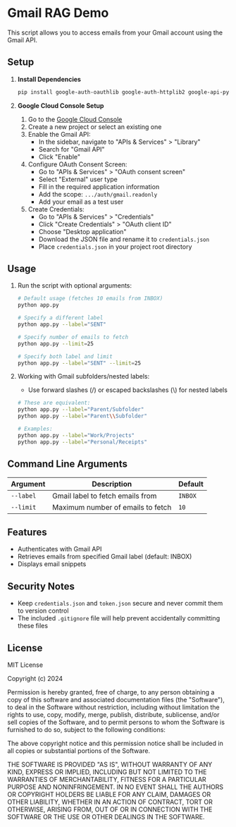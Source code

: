 # Gmail RAG Demo

This script allows you to access emails from your Gmail account using the Gmail API.

## Setup

1. **Install Dependencies**
   ```bash
   pip install google-auth-oauthlib google-auth-httplib2 google-api-python-client
   ```

2. **Google Cloud Console Setup**
   1. Go to the [Google Cloud Console](https://console.cloud.google.com/)
   2. Create a new project or select an existing one
   3. Enable the Gmail API:
      - In the sidebar, navigate to "APIs & Services" > "Library"
      - Search for "Gmail API"
      - Click "Enable"
   4. Configure OAuth Consent Screen:
      - Go to "APIs & Services" > "OAuth consent screen"
      - Select "External" user type
      - Fill in the required application information
      - Add the scope: `.../auth/gmail.readonly`
      - Add your email as a test user
   5. Create Credentials:
      - Go to "APIs & Services" > "Credentials"
      - Click "Create Credentials" > "OAuth client ID"
      - Choose "Desktop application"
      - Download the JSON file and rename it to `credentials.json`
      - Place `credentials.json` in your project root directory

## Usage

1. Run the script with optional arguments:
   ```bash
   # Default usage (fetches 10 emails from INBOX)
   python app.py

   # Specify a different label
   python app.py --label="SENT"

   # Specify number of emails to fetch
   python app.py --limit=25

   # Specify both label and limit
   python app.py --label="SENT" --limit=25
   ```

2. Working with Gmail subfolders/nested labels:
   - Use forward slashes (/) or escaped backslashes (\\) for nested labels
   ```bash
   # These are equivalent:
   python app.py --label="Parent/Subfolder"
   python app.py --label="Parent\\Subfolder"

   # Examples:
   python app.py --label="Work/Projects"
   python app.py --label="Personal/Receipts"
   ```

## Command Line Arguments

| Argument | Description | Default |
|----------|-------------|---------|
| `--label` | Gmail label to fetch emails from | `INBOX` |
| `--limit` | Maximum number of emails to fetch | `10` |

## Features

- Authenticates with Gmail API
- Retrieves emails from specified Gmail label (default: INBOX)
- Displays email snippets

## Security Notes

- Keep `credentials.json` and `token.json` secure and never commit them to version control
- The included `.gitignore` file will help prevent accidentally committing these files

## License

MIT License

Copyright (c) 2024

Permission is hereby granted, free of charge, to any person obtaining a copy
of this software and associated documentation files (the "Software"), to deal
in the Software without restriction, including without limitation the rights
to use, copy, modify, merge, publish, distribute, sublicense, and/or sell
copies of the Software, and to permit persons to whom the Software is
furnished to do so, subject to the following conditions:

The above copyright notice and this permission notice shall be included in all
copies or substantial portions of the Software.

THE SOFTWARE IS PROVIDED "AS IS", WITHOUT WARRANTY OF ANY KIND, EXPRESS OR
IMPLIED, INCLUDING BUT NOT LIMITED TO THE WARRANTIES OF MERCHANTABILITY,
FITNESS FOR A PARTICULAR PURPOSE AND NONINFRINGEMENT. IN NO EVENT SHALL THE
AUTHORS OR COPYRIGHT HOLDERS BE LIABLE FOR ANY CLAIM, DAMAGES OR OTHER
LIABILITY, WHETHER IN AN ACTION OF CONTRACT, TORT OR OTHERWISE, ARISING FROM,
OUT OF OR IN CONNECTION WITH THE SOFTWARE OR THE USE OR OTHER DEALINGS IN THE
SOFTWARE.

